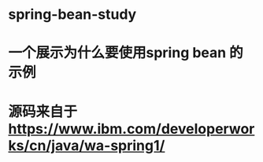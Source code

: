 # spring-bean-study
# 一个展示为什么要使用spring bean 的示例
# 源码来自于  https://www.ibm.com/developerworks/cn/java/wa-spring1/

